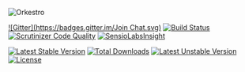 ![Orkestro](https://cloud.githubusercontent.com/assets/4798469/5443113/250604ce-84b0-11e4-88fe-861a670d2cc3.png)

[![Gitter](https://badges.gitter.im/Join Chat.svg)](https://gitter.im/Orkestro/Orkestro?utm_source=badge&utm_medium=badge&utm_campaign=pr-badge&utm_content=badge)
[![Build Status](https://travis-ci.org/Orkestro/Orkestro.svg?branch=master)](https://travis-ci.org/Orkestro/Orkestro)
[![Scrutinizer Code Quality](https://scrutinizer-ci.com/g/Orkestro/Orkestro/badges/quality-score.png?b=master)](https://scrutinizer-ci.com/g/Orkestro/Orkestro/?branch=master)
[![SensioLabsInsight](https://insight.sensiolabs.com/projects/36c681fe-5e70-4704-8be5-debe642cd5d3/mini.png)](https://insight.sensiolabs.com/projects/36c681fe-5e70-4704-8be5-debe642cd5d3)

[![Latest Stable Version](https://poser.pugx.org/orkestro/orkestro/v/stable.svg)](https://packagist.org/packages/orkestro/orkestro) [![Total Downloads](https://poser.pugx.org/orkestro/orkestro/downloads.svg)](https://packagist.org/packages/orkestro/orkestro) [![Latest Unstable Version](https://poser.pugx.org/orkestro/orkestro/v/unstable.svg)](https://packagist.org/packages/orkestro/orkestro) [![License](https://poser.pugx.org/orkestro/orkestro/license.svg)](https://packagist.org/packages/orkestro/orkestro)

